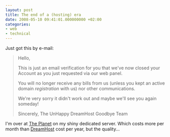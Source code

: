 ```yaml
---
layout: post
title: The end of a (hosting) era
date: 2008-05-10 09:41:01.000000000 +02:00
categories:
- web
- technical
---
```

Just got this by e-mail:

> Hello,
>
> This is just an email verification for you that we've now closed your Account as you just requested via our web panel.
>
> You will no longer receive any bills from us (unless you kept an active domain _registration_ with us) nor other communications.
>
> We're very sorry it didn't work out and maybe we'll see you again someday!
>
> Sincerely,
> The UnHappy DreamHost Goodbye Team

I'm over at <a href="http://www.theplanet.com">The Planet</a> on my shiny dedicated server. Which costs more per month than <a href="http://www.dreamhost.com">DreamHost</a> cost per year, but the quality...
